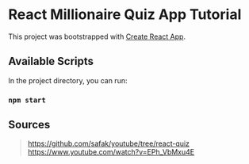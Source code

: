# React Millionaire Quiz App Tutorial

This project was bootstrapped with [Create React App](https://github.com/facebook/create-react-app).

## Available Scripts

In the project directory, you can run:

### `npm start`

## Sources

>https://github.com/safak/youtube/tree/react-quiz  
https://www.youtube.com/watch?v=EPh_VbMxu4E